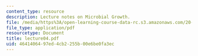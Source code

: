 ```yaml
---
content_type: resource
description: Lecture notes on Microbial Growth.
file: /media/https%3A/open-learning-course-data-rc.s3.amazonaws.com/20-106j-systems-microbiology-fall-2006/4641406497ed4cb2255b00e6be0fa3ec_lecture04.pdf
file_type: application/pdf
resourcetype: Document
title: lecture04.pdf
uid: 46414064-97ed-4cb2-255b-00e6be0fa3ec
---
```

